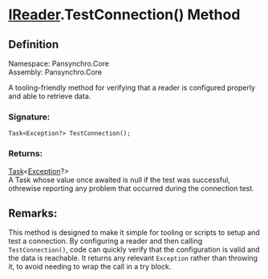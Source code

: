 # [IReader](Pansynchro.Core.IReader.html).TestConnection() Method

## Definition

Namespace: Pansynchro.Core<BR>
Assembly: Pansynchro.Core

A tooling-friendly method for verifying that a reader is configured properly and able to retrieve data.

### Signature:
```
Task<Exception?> TestConnection();
```

### Returns:
[Task](https://docs.microsoft.com/en-us/dotnet/api/system.threading.tasks.task-1?view=net-6.0)&lt;[Exception](https://docs.microsoft.com/en-us/dotnet/api/system.exception?view=net-6.0)?&gt;<BR>
A Task whose value once awaited is null if the test was successful, othrewise reporting any problem that occurred during the connection test.

## Remarks:
This method is designed to make it simple for tooling or scripts to setup and test a connection.  By configuring a reader and then calling `TestConnection()`, code can quickly verify that the configuration is valid and the data is reachable.  It returns any relevant `Exception` rather than throwing it, to avoid needing to wrap the call in a try block.
